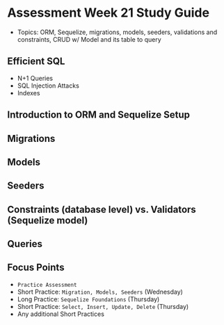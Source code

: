 # Assessment Week 21 Study Guide
- Topics: ORM, Sequelize, migrations, models, seeders, validations and constraints, CRUD w/ Model and its table to query

## Efficient SQL
- N+1 Queries
- SQL Injection Attacks
- Indexes

## Introduction to ORM and Sequelize Setup

## Migrations

## Models

## Seeders

## Constraints (database level) vs. Validators (Sequelize model)

## Queries

## Focus Points
- `Practice Assessment `
- Short Practice: `Migration, Models, Seeders` (Wednesday)
- Long Practice: `Sequelize Foundations` (Thursday)
- Short Practice: `Select, Insert, Update, Delete` (Thursday)
- Any additional Short Practices
